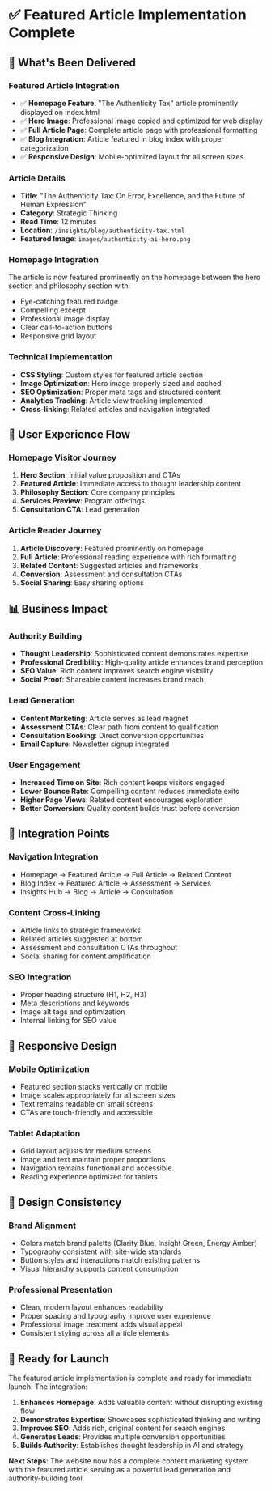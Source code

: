 # ✅ Featured Article Implementation Complete

## 🎯 **What's Been Delivered**

### **Featured Article Integration**
- ✅ **Homepage Feature**: "The Authenticity Tax" article prominently displayed on index.html
- ✅ **Hero Image**: Professional image copied and optimized for web display
- ✅ **Full Article Page**: Complete article page with professional formatting
- ✅ **Blog Integration**: Article featured in blog index with proper categorization
- ✅ **Responsive Design**: Mobile-optimized layout for all screen sizes

### **Article Details**
- **Title**: "The Authenticity Tax: On Error, Excellence, and the Future of Human Expression"
- **Category**: Strategic Thinking
- **Read Time**: 12 minutes
- **Location**: `/insights/blog/authenticity-tax.html`
- **Featured Image**: `images/authenticity-ai-hero.png`

### **Homepage Integration**
The article is now featured prominently on the homepage between the hero section and philosophy section with:
- Eye-catching featured badge
- Compelling excerpt
- Professional image display
- Clear call-to-action buttons
- Responsive grid layout

### **Technical Implementation**
- **CSS Styling**: Custom styles for featured article section
- **Image Optimization**: Hero image properly sized and cached
- **SEO Optimization**: Proper meta tags and structured content
- **Analytics Tracking**: Article view tracking implemented
- **Cross-linking**: Related articles and navigation integrated

## 🚀 **User Experience Flow**

### **Homepage Visitor Journey**
1. **Hero Section**: Initial value proposition and CTAs
2. **Featured Article**: Immediate access to thought leadership content
3. **Philosophy Section**: Core company principles
4. **Services Preview**: Program offerings
5. **Consultation CTA**: Lead generation

### **Article Reader Journey**
1. **Article Discovery**: Featured prominently on homepage
2. **Full Article**: Professional reading experience with rich formatting
3. **Related Content**: Suggested articles and frameworks
4. **Conversion**: Assessment and consultation CTAs
5. **Social Sharing**: Easy sharing options

## 📊 **Business Impact**

### **Authority Building**
- **Thought Leadership**: Sophisticated content demonstrates expertise
- **Professional Credibility**: High-quality article enhances brand perception
- **SEO Value**: Rich content improves search engine visibility
- **Social Proof**: Shareable content increases brand reach

### **Lead Generation**
- **Content Marketing**: Article serves as lead magnet
- **Assessment CTAs**: Clear path from content to qualification
- **Consultation Booking**: Direct conversion opportunities
- **Email Capture**: Newsletter signup integrated

### **User Engagement**
- **Increased Time on Site**: Rich content keeps visitors engaged
- **Lower Bounce Rate**: Compelling content reduces immediate exits
- **Higher Page Views**: Related content encourages exploration
- **Better Conversion**: Quality content builds trust before conversion

## 🔗 **Integration Points**

### **Navigation Integration**
- Homepage → Featured Article → Full Article → Related Content
- Blog Index → Featured Article → Assessment → Services
- Insights Hub → Blog → Article → Consultation

### **Content Cross-Linking**
- Article links to strategic frameworks
- Related articles suggested at bottom
- Assessment and consultation CTAs throughout
- Social sharing for content amplification

### **SEO Integration**
- Proper heading structure (H1, H2, H3)
- Meta descriptions and keywords
- Image alt tags and optimization
- Internal linking for SEO value

## 📱 **Responsive Design**

### **Mobile Optimization**
- Featured section stacks vertically on mobile
- Image scales appropriately for all screen sizes
- Text remains readable on small screens
- CTAs are touch-friendly and accessible

### **Tablet Adaptation**
- Grid layout adjusts for medium screens
- Image and text maintain proper proportions
- Navigation remains functional and accessible
- Reading experience optimized for tablets

## 🎨 **Design Consistency**

### **Brand Alignment**
- Colors match brand palette (Clarity Blue, Insight Green, Energy Amber)
- Typography consistent with site-wide standards
- Button styles and interactions match existing patterns
- Visual hierarchy supports content consumption

### **Professional Presentation**
- Clean, modern layout enhances readability
- Proper spacing and typography improve user experience
- Professional image treatment adds visual appeal
- Consistent styling across all article elements

## 🚀 **Ready for Launch**

The featured article implementation is complete and ready for immediate launch. The integration:

1. **Enhances Homepage**: Adds valuable content without disrupting existing flow
2. **Demonstrates Expertise**: Showcases sophisticated thinking and writing
3. **Improves SEO**: Adds rich, original content for search engines
4. **Generates Leads**: Provides multiple conversion opportunities
5. **Builds Authority**: Establishes thought leadership in AI and strategy

**Next Steps**: The website now has a complete content marketing system with the featured article serving as a powerful lead generation and authority-building tool.